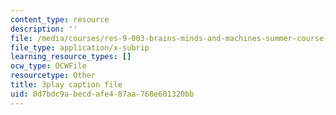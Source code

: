 ```yaml
---
content_type: resource
description: ''
file: /media/courses/res-9-003-brains-minds-and-machines-summer-course-summer-2015/0d7bdc9abecdafe487aa768e601320bb_1kel8U86EVE.srt
file_type: application/x-subrip
learning_resource_types: []
ocw_type: OCWFile
resourcetype: Other
title: 3play caption file
uid: 0d7bdc9a-becd-afe4-87aa-768e601320bb
---
```

